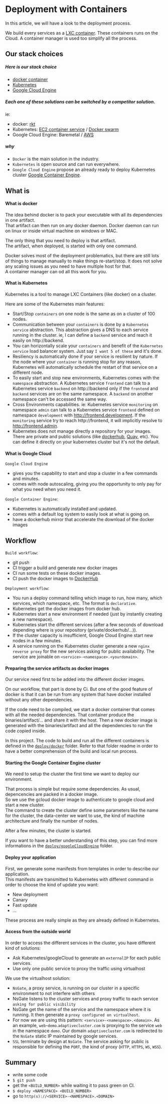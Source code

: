 # Deployment with Containers

In this article, we will have a look to the deployment process.

We build every services as a [LXC container](https://linuxcontainers.org/). These containers runs on the Cloud. A container manager is used too simplify all the process.

## Our stack choices

##### Here is our stack choice

- [docker container](https://www.docker.com/)
- [Kubernetes](http://Kubernetes.io/)
- [Google Cloud Engine](https://cloud.google.com/compute/)

##### Each one of these solutions can be switched by a competitor solution.

ie:
- docker: [rkt](https://coreos.com/rkt/docs/latest/)
- Kubernetes: [EC2 container service](http://docs.aws.amazon.com/AmazonECS/latest/developerguide/Welcome.html) / [Docker swarm](https://docs.docker.com/swarm/)
- Google Cloud Engine: Baremetal / [AWS](https://aws.amazon.com/fr/) 

##### why

- `Docker` is the main solution in the industry.
- `Kubernetes` is open source and can run everywhere.
- `Google Cloud Engine` propose an already ready to deploy Kubernetes cluster [Google Container Engine](https://cloud.google.com/container-engine/). 

## What is

#### What is docker

The idea behind docker is to pack your executable with all its dependencies in one artifact.   
That artifact can then run on any docker daemon. Docker daemon can run on linux or inside virtual machine on windows or MAC.

The only thing that you need to deploy is that artifact.  
The artifact, when deployed, is started with only one command.

Docker solves most of the deployment problematics, but there are still lots of things to manage manually to make things re-start/stop. It does not solve any scaling issues as you need to have multiple host for that.  
A container manager can od all this work for you.

#### What is Kubernetes

Kubernetes is a tool to manage LXC Containers (like docker) on a cluster.

Here are some of the Kubernetes main features:
- Start/Stop `containers` on one node is the same as on a cluster of 100 nodes.
- Communication between your `containers` is done by a `Kubernetes service` abstraction. This abstraction gives a DNS to each service running in the cluster. ie, I can define a `backend` service and reach it easily on http://backend.
- You can horizontally scale your `containers` and benefit of the `Kubernetes service` load balancer system. Just say `I want 5 of these` and it's done.
- Resiliency is automatically done if your service is resilient by nature. If the node where your `container` is running stop for any reason, Kubernetes will automatically schedule the restart of that service on a different node.
- To easily start and stop new environments, Kubernetes comes with the `namespace` abstraction. A Kubernetes service `frontend` can talk to a Kubernetes service `backend` on http://backend only if the `frontend` and `backend` services are on the same namespace. A `backend` on another namespace can't be accessed the same way.
- Cross Environments capabilities. ie: Kubernetes service `monitoring` on namespace `admin` can talk to a Kubernetes service `frontend` defined on namespace `development` with http://frontend.development. If the `monitoring` service try to reach http://frontend, it will implicitly resolve to http://frontend.admin. 
- Kubernetes does not manage directly a repository for your images. There are private and public solutions (like [dockerhub](http://hub.docker.com), [Quay](http://quay.io), etc). You can define it directly on your kubernetes cluster but it's not the default.

#### What is Google Cloud

`Google Cloud Engine` 
- gives you the capability to start and stop a cluster in a few commands and minutes.  
- comes with node autoscaling, giving you the opportunity to only pay for what you need when you need it.  

`Google Container Engine`:
- Kubernetes is automatically installed and updated.
- comes with a default log system to easily look at what is going on. 
- have a dockerhub mirror that accelerate the download of the docker images 

## Workflow

`Build workflow`:
- git push
- CI trigger a build and generate new docker images
- CI run some tests on these docker images.
- CI push the docker images to [DockerHub](https://hub.docker.com/u/adaptivetrader/dashboard/)

`Deployment workflow`:
- You run a deploy command telling which image to run, how many, which services, which namespace, etc. The format is `declarative`.
- Kubernetes get the docker images from docker hub.
- Kubernetes start a new environment if needed (just by instantly creating a new namespace).
- Kubernetes start the different services (after a few seconds of download depending where is your repository (private/dockerhub/...)).
- If the cluster capacity is insufficient, Google Cloud Engine start new nodes in a few minutes.
- A service running on the Kubernetes cluster generate a new `nginx reverse proxy` for the new services asking for public availability. The service are joinable on `<service>-<namespace>.<yourdomain>`.

#### Preparing the service artifacts as docker images

Our service need first to be added into the different docker images.

On our workflow, that part is done by Ci. But one of the good feature of docker is that it can be run from any system that have docker installed without any other dependencies.

If the code need to be compiled, we start a docker container that comes with all the needed dependencies. That container produce the binaries/artifact/... and share it with the host. Then a new docker image is generated with the binaries/artifact and all the dependencies to run the code copied inside.

In this project. The code to build and run all the different containers is defined in the [`deploy/docker`](../../deploy/docker) folder. Refer to that folder readme in order to have a better comprehension of the build and local run process.


#### Starting the Google Container Engine cluster

We need to setup the cluster the first time we want to deploy our environment.  

That process is simple but require some dependencies. As usual, depencencies are packed in a docker image.    
So we use the gcloud docker image to authenticate to google cloud and start a new cluster.  
The command to create the cluster define some parameters like the name for the cluster, the data-center we want to use, the kind of machine architecture and finally the number of nodes.  

After a few minutes, the cluster is started.

If you want to have a better understanding of this step, you can find more informations in the [`deploy/googleCloudEngine`](../../deploy/googleCloudEngine) folder.

#### Deploy your application

First, we generate some manifests from templates in order to describe our application.  
This manifests are transmitted to Kubernetes with different command in order to choose the kind of update you want:

- New deployment
- Canary
- Fast update
- ...

These process are really simple as they are already defined in Kubernetes. 

#### Access from the outside world

In order to access the different services in the cluster, you have different kind of solutions:

- Ask Kubernetes/googleCloud to generate an `externalIP` for each public services.
- Use only one public service to proxy the traffic using virtualhost

We use the virtualhost solution:

- `NsGate`, a proxy service, is running on our cluster in a specific environment to not interfere with others
- NsGate listens to the cluster services and proxy traffic to each service `asking for public visibility`
- NsGate get the name of the service and the namespace where it is running. It then generate a `proxy configured on virtualhost`.
- For now we are using this pattern: `<service>-<namespace>.<domain>`. As an example, `web`-`demo`.`adaptivecluster.com` is proxying to the service `web` in the namespace `demo`. Our domain `adaptivecluster.com` is redirected to the `NsGate` static IP maintained by google services.  
- `SSL` terminate by design at `NsGate`. The service asking for public is responsible for defining the `PORT`, the kind of proxy (`HTTP`, `HTTPS`, `WS`, `WSS`). 

## Summary

- write some code
- `$ git push`
- get the `<BUILD_NUMBER>` while waiting it to pass green on CI. 
- `$ deploy <NAMESPACE> <BUILD_NUMBER>`
- go to `http(s)://<SERVICE>-<NAMESPACE>.<DOMAIN>` 
